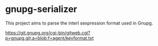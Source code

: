 gnupg-serializer
===============

This project aims to parse the interl sexpression format used in Gnupg.


https://git.gnupg.org/cgi-bin/gitweb.cgi?p=gnupg.git;a=blob;f=agent/keyformat.txt
